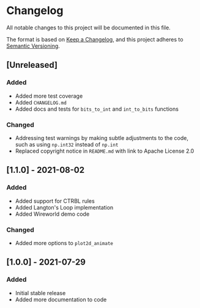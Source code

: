 # Changelog

All notable changes to this project will be documented in this file.

The format is based on [Keep a Changelog](https://keepachangelog.com/en/1.0.0/),
and this project adheres to [Semantic Versioning](https://semver.org/spec/v2.0.0.html).

## [Unreleased]

### Added 

- Added more test coverage
- Added `CHANGELOG.md`
- Added docs and tests for `bits_to_int` and `int_to_bits` functions

### Changed

- Addressing test warnings by making subtle adjustments to the code, such as using `np.int32` instead of `np.int`
- Replaced copyright notice in `README.md` with link to Apache License 2.0 

## [1.1.0] - 2021-08-02

### Added

- Added support for CTRBL rules
- Added Langton's Loop implementation
- Added Wireworld demo code

### Changed

- Added more options to `plot2d_animate`

## [1.0.0] - 2021-07-29

### Added

- Initial stable release
- Added more documentation to code
